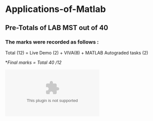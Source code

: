 # Applications-of-Matlab

## Pre-Totals of LAB MST out of 40

### The marks were recorded as follows :

Total (12) = Live Demo (2) + VIVA(8) + MATLAB Autograded tasks (2)

**Final marks = Total *40 /12**

![CLICK HERE TO CHECK YOUR LAB MST MARKS](https://github.com/Mechatronics-Engineering-CU/Applications-of-Matlab/blob/main/DATA/pre-totals_MST.csv)
